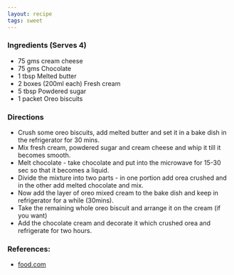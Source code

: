 ```yaml
---
layout: recipe
tags: sweet
---
```


### Ingredients (Serves 4)

- 75 gms cream cheese
- 75 gms Chocolate
- 1 tbsp Melted butter
- 2 boxes (200ml each) Fresh cream
- 5 tbsp Powdered sugar
- 1 packet Oreo biscuits

### Directions

- Crush some oreo biscuits, add melted butter and set it in a bake dish in the refrigerator for 30 mins.
- Mix fresh cream, powdered sugar and cream cheese and whip it till it becomes smooth.
- Melt chocolate - take chocolate and put into the microwave for 15-30 sec so that it becomes a liquid.
- Divide the mixture into two parts - in one portion add orea crushed and in the other add melted chocolate and mix.
- Now add the layer of oreo mixed cream to the bake dish and keep in refrigerator for a while (30mins).
- Take the remaining whole oreo biscuit and arrange it on the cream (if you want)
- Add the chocolate cream and decorate it which crushed orea and refrigerate for two hours.

### References:

- [food.com](http://www.food.com/recipe/delicious-oreo-refrigerator-cake-no-bake-77960)
